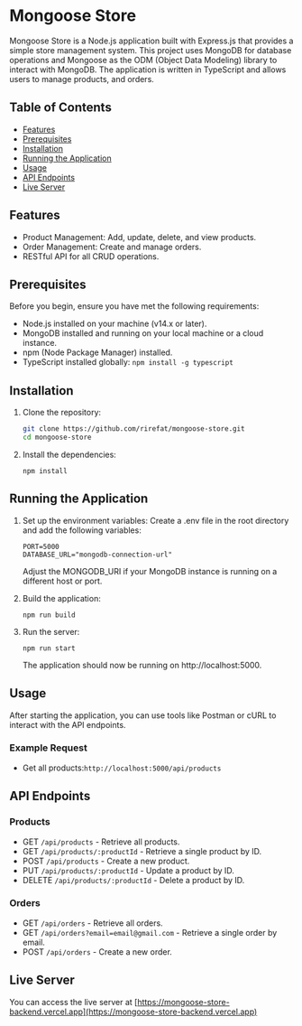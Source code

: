 # Mongoose Store
Mongoose Store is a Node.js application built with Express.js that provides a simple store management system. This project uses MongoDB for database operations and Mongoose as the ODM (Object Data Modeling) library to interact with MongoDB. The application is written in TypeScript and allows users to manage products, and orders.


## Table of Contents

- [Features](#features)
- [Prerequisites](#prerequisites)
- [Installation](#installation)
- [Running the Application](#running-the-application)
- [Usage](#usage)
- [API Endpoints](#api-endpoints)
- [Live Server](#live-server)

## Features

- Product Management: Add, update, delete, and view products.
- Order Management: Create and manage orders.
- RESTful API for all CRUD operations.

## Prerequisites

Before you begin, ensure you have met the following requirements:

- Node.js installed on your machine (v14.x or later).
- MongoDB installed and running on your local machine or a cloud instance.
- npm (Node Package Manager) installed.
- TypeScript installed globally:  `npm install -g typescript `

## Installation

1. Clone the repository:
   ```bash
   git clone https://github.com/rirefat/mongoose-store.git
   cd mongoose-store
   ```
2. Install the dependencies:
    ```
    npm install
    ```

## Running the Application
1. Set up the environment variables: Create a .env file in the root directory and add the following variables:

    ```
    PORT=5000
    DATABASE_URL="mongodb-connection-url"
    ```
    Adjust the MONGODB_URI if your MongoDB instance is running on a different host or port.

3. Build the application:

    ```
    npm run build
    ```

3. Run the server:

    ```
    npm run start    
    ```
    The application should now be running on http://localhost:5000.

## Usage
After starting the application, you can use tools like Postman or cURL to interact with the API endpoints.

### Example Request
- Get all products:`http://localhost:5000/api/products`


## API Endpoints
### Products
- GET `/api/products` - Retrieve all products.
- GET `/api/products/:productId` - Retrieve a single product by ID.
- POST `/api/products` - Create a new product.
- PUT `/api/products/:productId` - Update a product by ID.
- DELETE `/api/products/:productId` - Delete a product by ID.

### Orders
- GET `/api/orders` - Retrieve all orders.
- GET `/api/orders?email=email@gmail.com` - Retrieve a single order by email.
- POST `/api/orders` - Create a new order.

## Live Server
You can access the live server at [https://mongoose-store-backend.vercel.app](https://mongoose-store-backend.vercel.app)